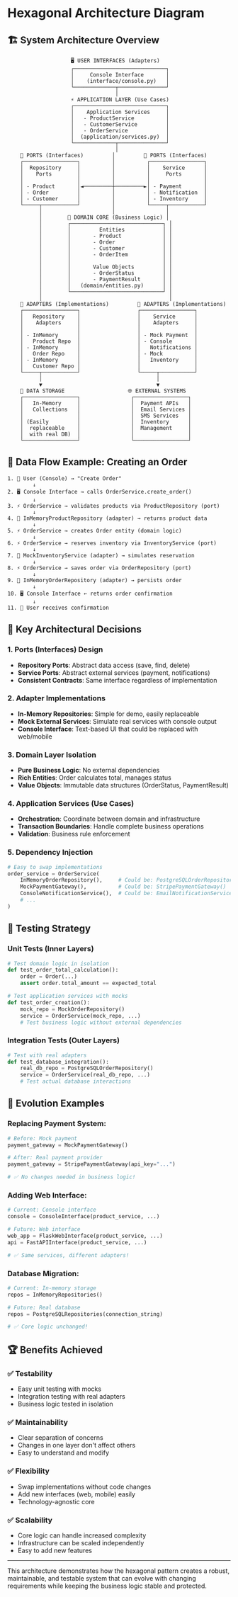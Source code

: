 # Hexagonal Architecture Diagram

## 🏗️ System Architecture Overview

```
                    🖥️ USER INTERFACES (Adapters)
                    ┌─────────────────────────────┐
                    │     Console Interface       │
                    │    (interface/console.py)   │
                    └─────────────┬───────────────┘
                                  │
                    ⚡ APPLICATION LAYER (Use Cases)
                    ┌─────────────────────────────┐
                    │    Application Services     │
                    │   - ProductService          │
                    │   - CustomerService         │
                    │   - OrderService            │
                    │  (application/services.py)  │
                    └─────────────┬───────────────┘
                                  │
    🔌 PORTS (Interfaces)         │         🔌 PORTS (Interfaces)
    ┌─────────────────┐          │          ┌─────────────────┐
    │  Repository     │          │          │    Service      │
    │    Ports        │          │          │     Ports       │
    │                 │          │          │                 │
    │ - Product       │◄─────────┼─────────►│ - Payment       │
    │ - Order         │          │          │ - Notification  │
    │ - Customer      │          │          │ - Inventory     │
    └─────┬───────────┘          │          └─────┬───────────┘
          │                      │                │
          │        🔷 DOMAIN CORE (Business Logic) │
          │        ┌─────────────────────────────┐ │
          │        │         Entities            │ │
          │        │       - Product             │ │
          │        │       - Order               │ │
          │        │       - Customer            │ │
          │        │       - OrderItem           │ │
          │        │                             │ │
          │        │       Value Objects         │ │
          │        │       - OrderStatus         │ │
          │        │       - PaymentResult       │ │
          │        │   (domain/entities.py)      │ │
          │        └─────────────────────────────┘ │
          │                                        │
    🔧 ADAPTERS (Implementations)         🔧 ADAPTERS (Implementations)
    ┌─────────────────┐                  ┌─────────────────┐
    │   Repository    │                  │    Service      │
    │    Adapters     │                  │    Adapters     │
    │                 │                  │                 │
    │ - InMemory      │                  │ - Mock Payment  │
    │   Product Repo  │                  │ - Console       │
    │ - InMemory      │                  │   Notifications │
    │   Order Repo    │                  │ - Mock          │
    │ - InMemory      │                  │   Inventory     │
    │   Customer Repo │                  │                 │
    └─────┬───────────┘                  └─────┬───────────┘
          │                                    │
          ▼                                    ▼
    💾 DATA STORAGE                    🌐 EXTERNAL SYSTEMS
    ┌─────────────────┐                ┌─────────────────┐
    │   In-Memory     │                │  Payment APIs   │
    │   Collections   │                │  Email Services │
    │                 │                │  SMS Services   │
    │ (Easily         │                │  Inventory      │
    │  replaceable    │                │  Management     │
    │  with real DB)  │                │                 │
    └─────────────────┘                └─────────────────┘
```

## 🔄 Data Flow Example: Creating an Order

```
1. 👤 User (Console) → "Create Order"
        ↓
2. 🖥️ Console Interface → calls OrderService.create_order()
        ↓  
3. ⚡ OrderService → validates products via ProductRepository (port)
        ↓
4. 🔧 InMemoryProductRepository (adapter) → returns product data
        ↓
5. ⚡ OrderService → creates Order entity (domain logic)
        ↓
6. ⚡ OrderService → reserves inventory via InventoryService (port)
        ↓
7. 🔧 MockInventoryService (adapter) → simulates reservation
        ↓
8. ⚡ OrderService → saves order via OrderRepository (port)
        ↓
9. 🔧 InMemoryOrderRepository (adapter) → persists order
        ↓
10. 🖥️ Console Interface ← returns order confirmation
        ↓
11. 👤 User receives confirmation
```

## 🎯 Key Architectural Decisions

### 1. **Ports (Interfaces) Design**
- **Repository Ports**: Abstract data access (save, find, delete)
- **Service Ports**: Abstract external services (payment, notifications)
- **Consistent Contracts**: Same interface regardless of implementation

### 2. **Adapter Implementations**  
- **In-Memory Repositories**: Simple for demo, easily replaceable
- **Mock External Services**: Simulate real services with console output
- **Console Interface**: Text-based UI that could be replaced with web/mobile

### 3. **Domain Layer Isolation**
- **Pure Business Logic**: No external dependencies
- **Rich Entities**: Order calculates total, manages status
- **Value Objects**: Immutable data structures (OrderStatus, PaymentResult)

### 4. **Application Services (Use Cases)**
- **Orchestration**: Coordinate between domain and infrastructure  
- **Transaction Boundaries**: Handle complete business operations
- **Validation**: Business rule enforcement

### 5. **Dependency Injection**
```python
# Easy to swap implementations
order_service = OrderService(
    InMemoryOrderRepository(),     # Could be: PostgreSQLOrderRepository()
    MockPaymentGateway(),          # Could be: StripePaymentGateway()
    ConsoleNotificationService(),  # Could be: EmailNotificationService()
    # ...
)
```

## 🧪 Testing Strategy

### Unit Tests (Inner Layers)
```python
# Test domain logic in isolation
def test_order_total_calculation():
    order = Order(...)
    assert order.total_amount == expected_total

# Test application services with mocks
def test_order_creation():
    mock_repo = MockOrderRepository()
    service = OrderService(mock_repo, ...)
    # Test business logic without external dependencies
```

### Integration Tests (Outer Layers)
```python
# Test with real adapters
def test_database_integration():
    real_db_repo = PostgreSQLOrderRepository()
    service = OrderService(real_db_repo, ...)
    # Test actual database interactions
```

## 🔄 Evolution Examples

### Replacing Payment System:
```python
# Before: Mock payment
payment_gateway = MockPaymentGateway()

# After: Real payment provider
payment_gateway = StripePaymentGateway(api_key="...")

# ✅ No changes needed in business logic!
```

### Adding Web Interface:
```python
# Current: Console interface
console = ConsoleInterface(product_service, ...)

# Future: Web interface  
web_app = FlaskWebInterface(product_service, ...)
api = FastAPIInterface(product_service, ...)

# ✅ Same services, different adapters!
```

### Database Migration:
```python
# Current: In-memory storage
repos = InMemoryRepositories()

# Future: Real database
repos = PostgreSQLRepositories(connection_string)

# ✅ Core logic unchanged!
```

## 🏆 Benefits Achieved

### ✅ **Testability**
- Easy unit testing with mocks
- Integration testing with real adapters
- Business logic tested in isolation

### ✅ **Maintainability**  
- Clear separation of concerns
- Changes in one layer don't affect others
- Easy to understand and modify

### ✅ **Flexibility**
- Swap implementations without code changes
- Add new interfaces (web, mobile) easily  
- Technology-agnostic core

### ✅ **Scalability**
- Core logic can handle increased complexity
- Infrastructure can be scaled independently
- Easy to add new features

---

This architecture demonstrates how the hexagonal pattern creates a robust, maintainable, and testable system that can evolve with changing requirements while keeping the business logic stable and protected.
